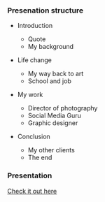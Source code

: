 ### Presenation structure

- Introduction
  - Quote 
  - My background

- Life change
  - My way back to art
  - School and job
  
- My work
  - Director of photography
  - Social Media Guru
  - Graphic designer
  
- Conclusion  
  - My other clients
  - The end

### Presentation
[Check it out here](https://github.com/dudacek/english_for_designers/blob/main/05-presentation-stoytelling/jakub-dudacek-presentation-usa.pdf)
